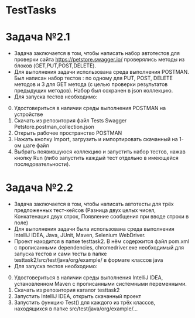 # TestTasks

# **Задача №2.1**
* Задача заключается в том, чтобы написать набор автотестов для проверки сайта https://petstore.swagger.io/ проверялись методы из блоков (GET,PUT,POST,DELETE). 
* Для выполнения задачи использована среда выполнения POSTMAN. Был написан набор тестов : по одному для PUT, POST, DELETE методов и 3 для GET метода (с целью проверки результатов предыдущих методов). Набор был сохранен в json коллекцию.
* Для запуска тестов необходимо: 
0. Удостовериться в наличии среды выполнения POSTMAN на устройстве
1. Скачать из репозитория файл Tests Swagger Petstore.postman_collection.json
2. Открыть рабочее пространство POSTMAN 
3. Нажать кнопку Import, загрузить и импортировать скачанный на 1-ом шаге файл
4. Выбрать появившуюся коллекцию и запустить набор тестов, нажав кнопку Run (либо запустить каждый тест отдельно в имеющейся последовательности).
# **Задача №2.2**
* Задача заключается в том, чтобы написать автотесты для трёх предложенных тест-кейсов (Разница двух целых чисел, Конкатенация двух строк, Появление сообщения при вводе строки в поле)
* Для выполнения задачи была использована среда выполнения IntelliJ IDEA, Java, JUnit, Maven, Selenium WebDriver.
* Проект находится в папке testtask2. В нём содержится файл pom.xml с прописанными dependencies, chromedriver.exe необходимый для запуска тестов и сами тесты в папке testtask2/src/test/java/org/example/ в формате классов java
* Для запуска тестов необходимо: 
0. Удостовериться в наличии среды выполнения IntelliJ IDEA, установленном Maven с прописанными системными переменными.
1. Скачать из репозитория каталог testtask2
2. Запустить IntelliJ IDEA, открыть скачанный проект
3. Запустить функцию Test() для каждого из трёх классов, находящихся в папке src/test/java/org/example/...
